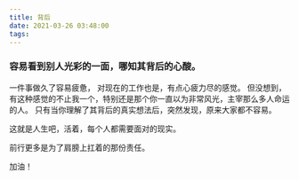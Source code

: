 ```yaml
---
title: 背后
date: 2021-03-26 03:48:00
tags:
---
```


### 容易看到别人光彩的一面，哪知其背后的心酸。

一件事做久了容易疲惫， 对现在的工作也是，有点心疲力尽的感觉。
但没想到，有这种感觉的不止我一个，特别还是那个你一直以为非常风光，主宰那么多人命运的人。
只有当你理解了其背后的真实想法后，突然发现，原来大家都不容易。

这就是人生吧，活着，每个人都需要面对的现实。

前行更多是为了肩膀上扛着的那份责任。

加油！